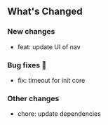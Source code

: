 ## What's Changed

### New changes

* feat: update UI of nav

### Bug fixes 🐛

* fix: timeout for init core

### Other changes

* chore: update dependencies
